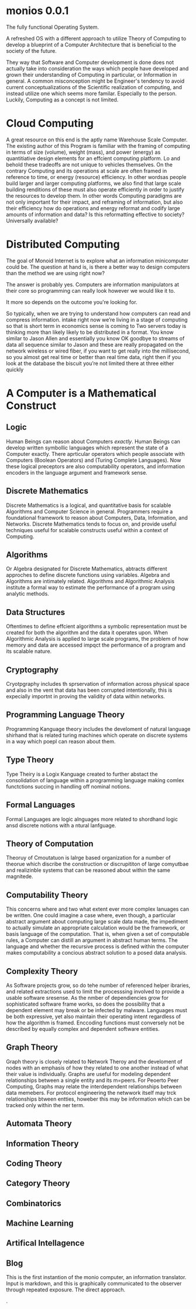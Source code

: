 # monios 0.0.1

The fully functional Operating System.

A refreshed OS with a different approach to utilize Theory of Computing
to develop a blueprint of a Computer Architecture that is beneficial to the society of the future.

They way that Software and Computer development is done does not actually take into consideration the ways which people have developed and grown their understanding of Computing in particular, or Information in general. A common misconception might be Engineer's tendency to avoid current conceptualizations of the Scientific realization of computing, and instead utilize one which seems more familar. Especially to the person. Luckily, Computing as a concept is not limited.

# Cloud Computing
A great resource on this end is the aptly name Warehouse Scale Computer. The existing author of this Program is familiar with the framing of computing in terms of size (volume), weight (mass), and power (energy) as quantitiative design elements for an effcient computing platform. Lo and behold these tradeoffs are not unique to vehicles themselves. On the contrary Computing and its operations at scale are often framed in reference to time, or energy (resource) efficiency. In other wordsas people build larger and larger computing platforms, we also find that large scale building renditions of these must also operate efficiently in order to justify the resources to develop them. In other words Computing paradigms are not only important for their impact, and reframing of information, but also their efficiency how do operations and energy reformat and codify large amounts of information and data? Is this reformatting effective to society? Universally available?

# Distributed Computing
The goal of Monoid Internet is to explore what an information minicomputer could be.
The question at hand is, is there a better way to design computers than
the method we are using right now?

The answer is probably yes. Computers are information manipulators at their
core so programming can really look however we would like it
to.

It more so depends on the outcome you're looking for.

So typically, when we are trying to understand how computers can read and compress information. intake right now we’re living in a stage of computing so that is short term in economics sense is coming to Two servers today is thinking more than likely likely to be distributed in a format. You know similar to Jason Allen and essentially you know OK goodbye to streams of data all sequence similar to Jason and these are really propagated on the network wireless or wired fiber, if you want to get really into the millisecond, so you almost get real time or better than real time data, right then if you look at the database the biscuit you’re not limited there at three either quickly

# A Computer is a Mathematical Construct

## Logic
Human Beings can reason about Computers *exactly*. Human Beings can develop written symbollic languages which represent the state of a Computer exactly. There aprticular operators which people associate with Computers (Boolean Operators) and (Turing Complete Languages). Now these logical preceptors are also computability operators, and information encoders in the language argument and framework sense.

## Discrete Mathematics
Discrete Mathematics is a logical, and quantitative basis for scalable Algorithms and Computer Science in general. Programmers require a foundational framework to reason about Computers, Data, Information, and Networks. Discrete Mathematics tends to focus on, and provide useful techniques useful for scalable constructs useful within a context of Computing.

## Algorithms
Or Algebra designated for Discrete Mathematics, abtracts different approches to define discrete functions using variables. Algebra and Algorithms are intimately related. Algorithms and Algorithmic Analysis institute a formal way to estimate the performance of a program using analytic methods.
## Data Structures
Oftentimes to define effcient algorithms a symbolic representation must be created for both the algorithm and the data it operates upon.  When Algorithmic Analysis is applied to large scale programs, the problem of how memory and data are accessed impqct the performance of a program and its scalable nature. 
## Cryptography
Cryotpgraphy includes th sprservation of information across physical space and also in the vent that data has been corrupted intentionally, this is expecially importnt in proving the validity of data within networks.
## Programming Language Theory
Programming Kanguage theory includes the develoment of natural language shirhand that is related turing machines which operate on discrete systems in a way which poepl can reason about them.
## Type Theory
Type Theiry is a Logix  Kanguage created to further abstact the consolidation of language within a programming language making comlex functctions succing in handling off nominal notions.
## Formal Languages
Formal Languages are logic alnguages more related to shordhand logic ansd discrete notions with a ntural lanfguage.
## Theory of Computation
Theoruy of Cmoutatuon is lalrge based organization for a number of theorue which discribe the construction or discrupititon of large comyutbae and realizinble systems that can be reasoned about within the same magnitede.
## Computability Theory
This concerns where and two what extent ever more complex lanuages can be written. One could imagine a case where, even though, a particular abstract argument about computing large scale data made, the impediment to actually simulate an appropriate calculation would be the framework, or basis language of the computation. That is, when given a set of computable rules, a Computer can distill an argument in abstract human terms. The language and whether the recursive process is defined within the computer makes computability a concious abstract solution to a posed data analysis.

## Complexity Theory
As Software projects grow, so do tehe number of referenced helper ibraries, and related extractions used to limit the processsing involved to provide a usable software sresense. As the nmber of dependiencies grow for sophisticated software frame works, so does the possibility that a dependent element may break or be infected by malware. Languages must be both expressive, yet also maintain their operating intent regardless of how the algorithm is framed. Enccoding functions must conversely not be described by equally complex and dependent software entities.

## Graph Theory

Graph theory is closely related to Network Theroy and the develoment of nodes with an emphasis of how they related to one another instead of what their value is individually. Graphs are useful for modeling dependent relationships between a single entity and its m=peers. For Peoerto Peer Computing, Graphs may relate the interdependent relationships between data memebers. For protocol engineering the netwwork itself may trck relationships btween entties, howeber this may be information which can be tracked only within the ner term.

## Automata Theory
## Information Theory
## Coding Theory
## Category Theory
## Combinatorics
## Machine Learning
## Artifical Intellagence

## Blog
This is the first instantion of the monio computer, an information translator. Input is markdown, and this is graphically communicated to the observer through repeated exposure. The direct approach.























.
